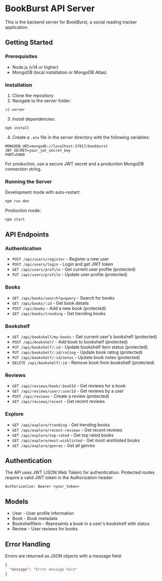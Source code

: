 
# BookBurst API Server

This is the backend server for BookBurst, a social reading tracker application.

## Getting Started

### Prerequisites

- Node.js (v14 or higher)
- MongoDB (local installation or MongoDB Atlas)

### Installation

1. Clone the repository
2. Navigate to the server folder:
```bash
cd server
```
3. Install dependencies:
```bash
npm install
```

4. Create a `.env` file in the server directory with the following variables:
```
MONGODB_URI=mongodb://localhost:27017/bookburst
JWT_SECRET=your_jwt_secret_key
PORT=5000
```

For production, use a secure JWT secret and a production MongoDB connection string.

### Running the Server

Development mode with auto-restart:
```bash
npm run dev
```

Production mode:
```bash
npm start
```

## API Endpoints

### Authentication

- `POST /api/users/register` - Register a new user
- `POST /api/users/login` - Login and get JWT token
- `GET /api/users/profile` - Get current user profile (protected)
- `PUT /api/users/profile` - Update user profile (protected)

### Books

- `GET /api/books/search?q=query` - Search for books
- `GET /api/books/:id` - Get book details
- `POST /api/books` - Add a new book (protected)
- `GET /api/books/trending` - Get trending books

### Bookshelf

- `GET /api/bookshelf/my-books` - Get current user's bookshelf (protected)
- `POST /api/bookshelf` - Add book to bookshelf (protected)
- `PUT /api/bookshelf/:id` - Update bookshelf item status (protected)
- `PUT /api/bookshelf/:id/rating` - Update book rating (protected)
- `PUT /api/bookshelf/:id/notes` - Update book notes (protected)
- `DELETE /api/bookshelf/:id` - Remove book from bookshelf (protected)

### Reviews

- `GET /api/reviews/book/:bookId` - Get reviews for a book
- `GET /api/reviews/user/:userId` - Get reviews by a user
- `POST /api/reviews` - Create a review (protected)
- `GET /api/reviews/recent` - Get recent reviews

### Explore

- `GET /api/explore/trending` - Get trending books
- `GET /api/explore/recent-reviews` - Get recent reviews
- `GET /api/explore/top-rated` - Get top rated books
- `GET /api/explore/most-wishlisted` - Get most wishlisted books
- `GET /api/explore/genres` - Get all genres

## Authentication

The API uses JWT (JSON Web Token) for authentication. Protected routes require a valid JWT token in the Authorization header:

```
Authorization: Bearer <your_token>
```

## Models

- User - User profile information
- Book - Book metadata
- BookshelfItem - Represents a book in a user's bookshelf with status
- Review - User reviews for books

## Error Handling

Errors are returned as JSON objects with a message field:

```json
{
  "message": "Error message here"
}
```
